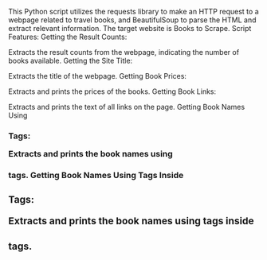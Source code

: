 This Python script utilizes the requests library to make an HTTP request to a webpage related to travel books, and BeautifulSoup to parse the HTML and extract relevant information. The target website is Books to Scrape.
Script Features:
Getting the Result Counts:

Extracts the result counts from the webpage, indicating the number of books available.
Getting the Site Title:

Extracts the title of the webpage.
Getting Book Prices:

Extracts and prints the prices of the books.
Getting Book Links:

Extracts and prints the text of all links on the page.
Getting Book Names Using <h3> Tags:

Extracts and prints the book names using <h3> tags.
Getting Book Names Using <a> Tags Inside <h3> Tags:

Extracts and prints the book names using <a> tags inside <h3> tags.
